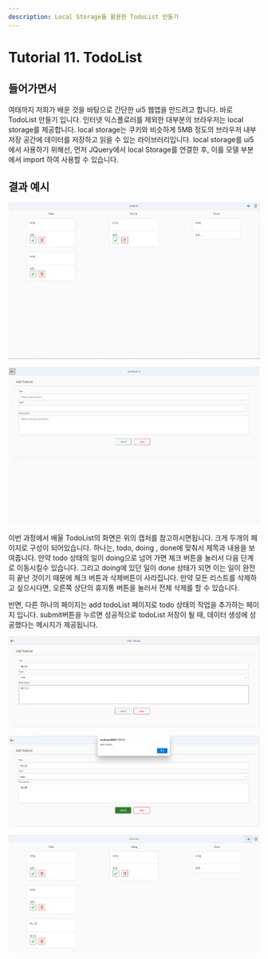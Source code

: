 ```yaml
---
description: Local Storage를 활용한 TodoList 만들기
---
```


# Tutorial 11. TodoList

## 들어가면서 

여태까지 저희가 배운 것을 바탕으로 간단한 ui5 웹앱을 만드려고 합니다. 바로 TodoList 만들기 입니다. 인터넷 익스플로러를 제외한 대부분의 브라우저는 local storage를 제공합니다. local storage는 쿠키와 비슷하게 5MB 정도의 브라우저 내부 저장 공간에 데이터를 저장하고 읽을 수 있는 라이브러리입니다. local storage를 ui5에서 사용하기 위해선, 먼저 JQuery에서 local Storage를 연결한 후, 이를 모델 부분에서 import 하여 사용할 수 있습니다.

##  결과 예시 

![](../../.gitbook/assets/image%20%2824%29.png)

![](../../.gitbook/assets/image%20%2820%29.png)

이번 과정에서 배울 TodoList의 화면은 위의 캡처를 참고하시면됩니다. 크게 두개의 페이지로 구성이 되어있습니다. 하나는, todo, doing , done에 맞춰서 제목과 내용을 보여줍니다. 만약 todo 상태의 일이 doing으로 넘어 가면 체크 버튼을 눌러서 다음 단계로 이동시킬수 있습니다. 그리고 doing에 있던 일이 done 상태가 되면 이는 일이 완전히 끝난 것이기 때문에 체크 버튼과 삭제버튼이 사라집니다. 만약 모든 리스트를 삭제하고 싶으시다면, 오른쪽 상단의 휴지통 버튼을 눌러서 전체 삭제를 할 수 있습니다. 

반면, 다른 하나의 페이지는 add todoList 페이지로 todo 상태의 작업을 추가하는 페이지 입니다. submit버튼을 누르면 성공적으로 todoList 저장이 될 때, 데이터 생성에 성공했다는 메시지가 제공됩니다.

![](../../.gitbook/assets/image%20%2821%29.png)

![](../../.gitbook/assets/image%20%2822%29.png)

![](../../.gitbook/assets/image%20%2823%29.png)




